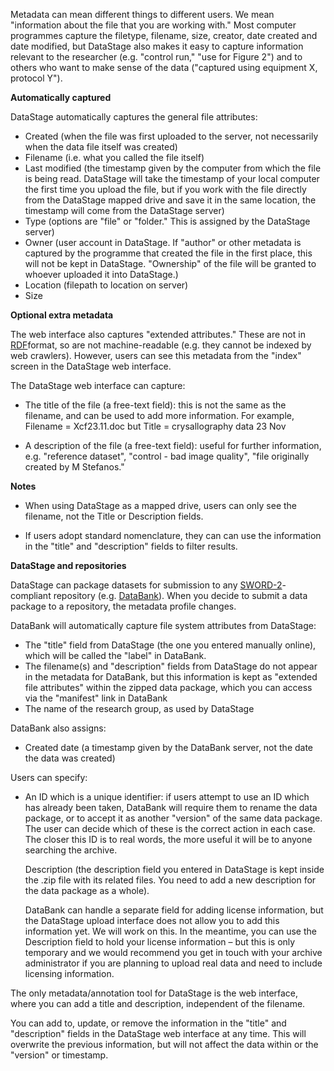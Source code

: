 Metadata can mean different things to different users.  We mean "information about the file that you are working with."  Most computer programmes capture the filetype, filename, size, creator, date created and date modified, but DataStage also makes it easy to capture information relevant to the researcher (e.g. "control run," "use for Figure 2") and to others who want to make sense of the data ("captured using equipment X, protocol Y").


**Automatically captured**

DataStage automatically captures the general file attributes:

* Created (when the file was first uploaded to the server, not necessarily when the data file itself was created)
* Filename (i.e. what you called the file itself)
* Last modified (the timestamp given by the computer from which the file is being read. DataStage will take the timestamp of your local computer the first time you upload the file, but if you work with the file directly from the DataStage mapped drive and save it in the same location, the timestamp will come from the DataStage server)
* Type (options are "file" or "folder." This is assigned by the DataStage server)
* Owner (user account in DataStage.  If "author" or other metadata is captured by the programme that created the file in the first place, this will not be kept in DataStage. "Ownership" of the file will be granted to whoever uploaded it into DataStage.)
* Location (filepath to location on server)
* Size


**Optional extra metadata**

The web interface also captures "extended attributes." These are not in [RDF](http://en.wikipedia.org/wiki/Resource_Description_Framework)format, so are not machine-readable (e.g. they cannot be indexed by web crawlers). However, users can see this metadata from the "index" screen in the DataStage web interface.

The DataStage web interface can capture:

* The title of the file (a free-text field): this is not the same as the filename, and can be used to add more information.  For example, Filename = Xcf23.11.doc but Title = crysallography data 23 Nov

* A description of the file (a free-text field): useful for further information, e.g. "reference dataset", "control - bad image quality", "file originally created by M Stefanos."


**Notes**

* When using DataStage as a mapped drive, users can only see the filename, not the Title or Description fields.

* If users adopt standard nomenclature, they can can use the information in the "title" and "description" fields to filter results.


**DataStage and repositories**

DataStage can package datasets for submission to any [SWORD-2](http://swordapp.org/sword-v2/)-compliant repository (e.g. [DataBank](http://www.dataflow.ox.ac.uk/index.php/databank/db-about)).  When you decide to submit a data package to a repository, the metadata profile changes.

DataBank will automatically capture file system attributes from DataStage:

* The "title" field from DataStage (the one you entered manually online), which will be called the "label" in DataBank.
* The filename(s) and "description" fields from DataStage do not appear in the metadata for DataBank, but this information is kept as "extended file attributes" within the zipped data package, which you can access via the "manifest" link in DataBank
* The name of the research group, as used by DataStage

DataBank also assigns:
* Created date (a timestamp given by the DataBank server, not the date the data was created)

Users can specify:
* An ID which is a unique identifier: if users attempt to use an ID which has already been taken, DataBank will require them to rename the data package, or to accept it as another "version" of the same data package. The user can decide which of these is the correct action in each case. The closer this ID is to real words, the more useful it will be to anyone searching the archive.

    Description (the description field you entered in DataStage is kept inside the .zip file with its related files. You need to add a new description for the data package as a whole).

    DataBank can handle a separate field for adding license information, but the DataStage upload interface does not allow you to add this information yet. We will work on this. In the meantime, you can use the Description field to hold your license information – but this is only temporary and we would recommend you get in touch with your archive administrator if you are planning to upload real data and need to include licensing information.

The only metadata/annotation tool for DataStage is the web interface, where you can add a title and description, independent of the filename.

You can add to, update, or remove the information in the "title" and "description" fields in the DataStage web interface at any time. This will overwrite the previous information, but will not affect the data within or the "version" or timestamp.